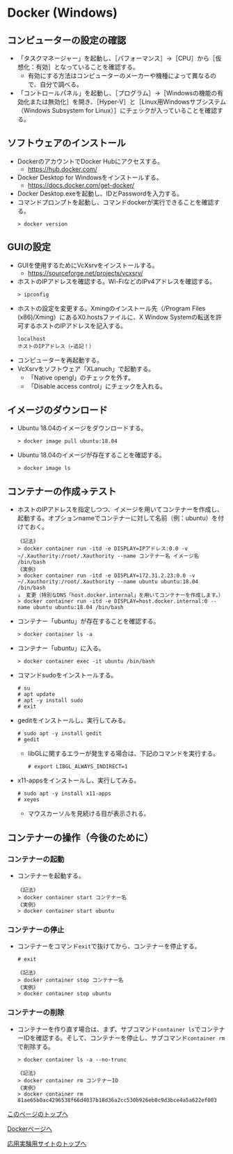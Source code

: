 # Docker (Windows)

## コンピューターの設定の確認
- 「タスクマネージャー」を起動し、［パフォーマンス］→［CPU］から［仮想化：有効］となっていることを確認する。
  - 有効にする方法はコンピューターのメーカーや機種によって異なるので、自分で調べる。
- 「コントロールパネル」を起動し、［プログラム］→［Windowsの機能の有効化または無効化］を開き、［Hyper-V］と［Linux用Windowsサブシステム（Windows Subsystem for Linux）］にチェックが入っていることを確認する。

## ソフトウェアのインストール
- DockerのアカウントでDocker Hubにアクセスする。
  - https://hub.docker.com/
- Docker Desktop for Windowsをインストールする。
  - https://docs.docker.com/get-docker/
- Docker Desktop.exeを起動し、IDとPasswordを入力する。
- コマンドプロンプトを起動し、コマンドdockerが実行できることを確認する。
  ```
  > docker version
  ```

## GUIの設定
- GUIを使用するためにVcXsrvをインストールする。
  - https://sourceforge.net/projects/vcxsrv/
- ホストのIPアドレスを確認する。Wi-FiなどのIPv4アドレスを確認する。
  ```
  > ipconfig
  ```
- ホストの設定を変更する。Xmingのインストール先（/Program Files (x86)/Xming）にあるX0.hostsファイルに、X Window Systemの転送を許可するホストのIPアドレスを記入する。
  ```
  localhost
  ホストのIPアドレス（←追記！）
  ```
- コンピューターを再起動する。
- VcXsrvをソフトウェア「XLanuch」で起動する。
  - 「Native opengl」のチェックを外す。
  - 「Disable access control」にチェックを入れる。

## イメージのダウンロード
- Ubuntu 18.04のイメージをダウンロードする。
  ```
  > docker image pull ubuntu:18.04
  ```
- Ubuntu 18.04のイメージが存在することを確認する。
  ```
  > docker image ls
  ```

## コンテナーの作成→テスト
- ホストのIPアドレスを指定しつつ、イメージを用いてコンテナーを作成し、起動する。オプションnameでコンテナーに対して名前（例：ubuntu）を付けておく。
  ```
  《記法》
  > docker container run -itd -e DISPLAY=IPアドレス:0.0 -v ~/.Xauthority:/root/.Xauthority --name コンテナー名 イメージ名 /bin/bash
  《実例》
  > docker container run -itd -e DISPLAY=172.31.2.23:0.0 -v ~/.Xauthority:/root/.Xauthority --name ubuntu ubuntu:18.04 /bin/bash
  ↓　変更（特別なDNS「host.docker.internal」を用いてコンテナーを作成します。）
  > docker container run -itd -e DISPLAY=host.docker.internal:0 --name ubuntu ubuntu:18.04 /bin/bash
  ```
- コンテナー「ubuntu」が存在することを確認する。
  ```
  > docker container ls -a
  ```
- コンテナー「ubuntu」に入る。
  ```
  > docker container exec -it ubuntu /bin/bash
  ```
- コマンドsudoをインストールする。
  ```
  # su
  # apt update
  # apt -y install sudo
  # exit
  ```
- geditをインストールし、実行してみる。
  ```
  # sudo apt -y install gedit
  # gedit
  ```
  - libGLに関するエラーが発生する場合は、下記のコマンドを実行する。
    ```
    # export LIBGL_ALWAYS_INDIRECT=1
    ```
- x11-appsをインストールし、実行してみる。
  ```
  # sudo apt -y install x11-apps
  # xeyes
  ```
  - マウスカーソルを見続ける目が表示される。

## コンテナーの操作（今後のために）

### コンテナーの起動
- コンテナーを起動する。
  ```
  《記法》
  > docker container start コンテナー名
  《実例》
  > docker container start ubuntu
  ```

### コンテナーの停止
- コンテナーをコマンド`exit`で抜けてから、コンテナーを停止する。
  ```
  # exit
  ```
  ```
  《記法》
  > docker container stop コンテナー名
  《実例》
  > docker container stop ubuntu
  ```

### コンテナーの削除
- コンテナーを作り直す場合は、まず、サブコマンド`container ls`でコンテナーIDを確認する。そして、コンテナーを停止し、サブコマンド`container rm`で削除する。
  ```
  > docker container ls -a --no-trunc
  ```
  ```
  《記法》
  > docker container rm コンテナーID
  《実例》
  > docker container rm 81ae65b0ac4296538f66d4037b18d36a2cc530b926eb0c9d3bce4a5a622ef003
  ```

[このページのトップへ](#)

[Dockerページへ](https://stl-apu.github.io/laboratory_experiments/docker)

[応用実験用サイトのトップへ](https://stl-apu.github.io/laboratory_experiments/)
